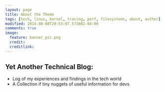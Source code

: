 ```yaml
---
layout: page
title: About the Theme
tags: [tech, linux, kernel, tracing, perf, filesystems, about, author]
modified: 2014-08-08T20:53:07.573882-04:00
comments: true
image:
  feature: banner_pic.png
  credit: 
  creditlink:
---
```


## Yet Another Technical Blog:

* Log of my experiences and findings in the tech world
* A Collection if tiny nuggets of useful information for devs
